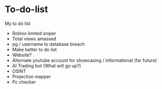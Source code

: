 # To-do-list
My to do list

+ Roblox limited sniper
+ Total views amassed
+ pg / username to database breach
+ Make better to do list
+ Website?
+ Alternate youtube account for showcasing / informational (far future)
+ AI Trading bot (What will go up?)
+ OSINT
+ Projection mapper
+ Pc checker
